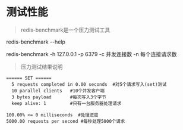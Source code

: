 # 测试性能

> redis-benchmark是一个压力测试工具


redis-benchmark --help

redis-benchmark -h 127.0.0.1 -p 6379  -c 并发连接数 -n 每个连接请求数

> 压力测试结果说明
```
====== SET ======
  5 requests completed in 0.00 seconds  #对5个请求写入(set)测试
  10 parallel clients   #10个并发客户端
  3 bytes payload       #每次写入3个字节
  keep alive: 1         #只有一台服务器处理请求

100.00% <= 0 milliseconds  #处理进度
5000.00 requests per second #每秒处理5000个请求
```
